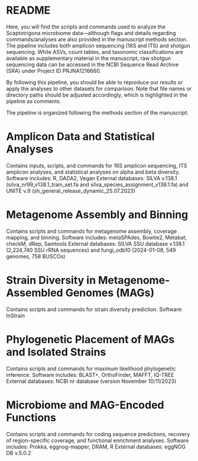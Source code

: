 # README
Here, you will find the scripts and commands used to analyze the Scaptotrigona microbiome data—although flags and details regarding commands/analyses are also provided in the manuscript methods section. The pipeline includes both amplicon sequencing (16S and ITS) and shotgun sequencing. While ASVs, count tables, and taxonomic classifications are available as supplementary material in the manuscript, raw shotgun sequencing data can be accessed in the NCBI Sequence Read Archive (SRA) under Project ID PRJNA1216660.

By following this pipeline, you should be able to reproduce our results or apply the analyses to other datasets for comparison. Note that file names or directory paths should be adjusted accordingly, which is highlighted in the pipeline as comments.

The pipeline is organized following the methods section of the manuscript:

# Amplicon Data and Statistical Analyses
Contains inputs, scripts, and commands for 16S amplicon sequencing, ITS amplicon analyses, and statistical analyses on alpha and beta diversity.
Software includes: R, DADA2, Vegan
External databases: SILVA v.138.1 (silva_nr99_v138.1_train_set.fa and silva_species_assignment_v138.1.fa) and UNITE v.9 (sh_general_release_dynamic_25.07.2023)

# Metagenome Assembly and Binning
Contains scripts and commands for metagenome assembly, coverage mapping, and binning.
Software includes: metaSPAdes, Bowtie2, Metabat, checkM, dRep, Samtools
External databases: SILVA SSU database v.138.1 (2,224,740 SSU rRNA sequences) and fungi_odb10 (2024-01-08, 549 genomes, 758 BUSCOs)

# Strain Diversity in Metagenome-Assembled Genomes (MAGs)
Contains scripts and commands for strain diversity prediction.
Software: InStrain

# Phylogenetic Placement of MAGs and Isolated Strains
Contains scripts and commands for maximum likelihood phylogenetic inference.
Software includes: BLAST+, OrthoFinder, MAFFT, IQ-TREE
External databases: NCBI nr database (version November 10/11/2023)

# Microbiome and MAG-Encoded Functions
Contains scripts and commands for coding sequence predictions, recovery of region-specific coverage, and functional enrichment analyses.
Software includes: Prokka, eggnog-mapper, DRAM, R
External databases: eggNOG DB v.5.0.2
